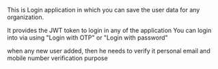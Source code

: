 This is Login application
in which you can save the user data for any organization.

It provides the JWT token to login in any of the application
You can login into via using "Login with OTP" or "Login with password"

when any new user added, then he needs to verify it personal email and mobile number verification purpose
